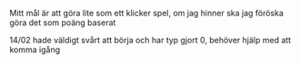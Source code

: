 Mitt mål är att göra lite som ett klicker spel, om jag hinner ska jag föröska göra det som poäng baserat

14/02
hade väldigt svårt att börja och har typ gjort 0, behöver hjälp med att komma igång 